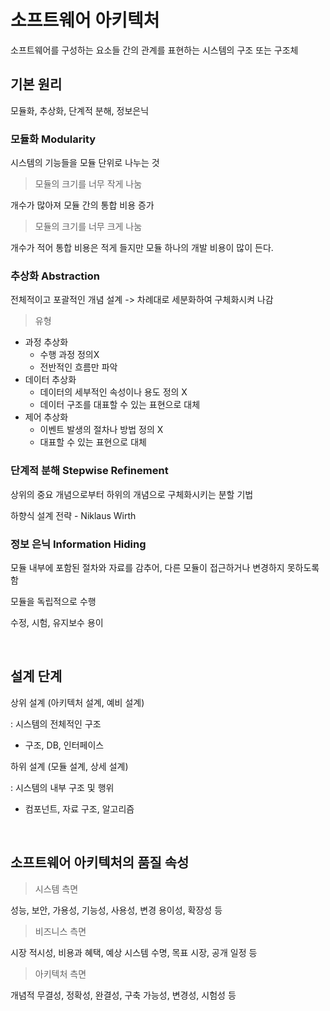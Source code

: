 # 소프트웨어 아키텍처

소프트웨어를 구성하는 요소들 간의 관계를 표현하는 시스템의 구조 또는 구조체

## 기본 원리

모듈화, 추상화, 단계적 분해, 정보은닉

### 모듈화 Modularity

시스템의 기능들을 모듈 단위로 나누는 것

> 모듈의 크기를 너무 작게 나눔

개수가 많아져 모듈 간의 통합 비용 증가

> 모듈의 크기를 너무 크게 나눔

개수가 적어 통합 비용은 적게 들지만 모듈 하나의 개발 비용이 많이 든다.

### 추상화 Abstraction

전체적이고 포괄적인 개념 설계 -> 차례대로 세분화하여 구체화시켜 나감

> 유형

- 과정 추상화
    - 수행 과정 정의X
    - 전반적인 흐름만 파악
- 데이터 추상화
    - 데이터의 세부적인 속성이나 용도 정의 X
    - 데이터 구조를 대표할 수 있는 표현으로 대체
- 제어 추상화
    - 이벤트 발생의 절차나 방법 정의 X
    - 대표할 수 있는 표현으로 대체

### 단계적 분해 Stepwise Refinement

상위의 중요 개념으로부터 하위의 개념으로 구체화시키는 분할 기법

하향식 설계 전략 - Niklaus Wirth

### 정보 은닉 Information Hiding

모듈 내부에 포함된 절차와 자료를 감추어, 다른 모듈이 접근하거나 변경하지 못하도록 함

모듈을 독립적으로 수행

수정, 시험, 유지보수 용이

<br/>

## 설계 단계

상위 설계 (아키텍처 설계, 예비 설계)

: 시스템의 전체적인 구조

- 구조, DB, 인터페이스

하위 설계 (모듈 설계, 상세 설계)

: 시스템의 내부 구조 및 행위

- 컴포넌트, 자료 구조, 알고리즘

<br/>

## 소프트웨어 아키텍처의 품질 속성

> 시스템 측면

성능, 보안, 가용성, 기능성, 사용성, 변경 용이성, 확장성 등

> 비즈니스 측면

시장 적시성, 비용과 혜택, 예상 시스템 수명, 목표 시장, 공개 일정 등

> 아키텍처 측면

개념적 무결성, 정확성, 완결성, 구축 가능성, 변경성, 시험성 등
